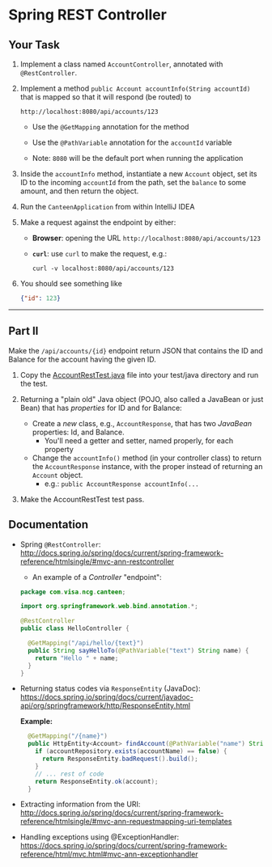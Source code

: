 # Spring REST Controller

## Your Task

1. Implement a class named `AccountController`, annotated with `@RestController`.
 
2. Implement a method `public Account accountInfo(String accountId)` that is mapped so that it will respond (be routed) to

    ```
    http://localhost:8080/api/accounts/123
    ``` 

    * Use the `@GetMapping` annotation for the method
    
    * Use the `@PathVariable` annotation for the `accountId` variable
    
    * Note: `8080` will be the default port when running the application

1. Inside the `accountInfo` method, instantiate a new `Account` object, set its ID to the incoming `accountId` from the path, set the `balance` to some amount, and then return the object.

1. Run the `CanteenApplication` from within IntelliJ IDEA

1. Make a request against the endpoint by either:
 
    * **Browser**: opening the URL `http://localhost:8080/api/accounts/123`

    * **`curl`**: use `curl` to make the request, e.g.:
      ```
      curl -v localhost:8080/api/accounts/123
      ```

1. You should see something like

    ```json
    {"id": 123}
    ```

----

## Part II

Make the `/api/accounts/{id}` endpoint return JSON that contains the ID and Balance for the account having the given ID.

1. Copy the [AccountRestTest.java](https://github.com/ted-ncg/labs/blob/master/AccountRestTest.java) file into your test/java directory and run the test.

1. Returning a "plain old" Java object (POJO, also called a JavaBean or just Bean) that has *properties* for ID and for Balance:

   * Create a *new* class, e.g., `AccountResponse`, that has two *JavaBean* properties: Id, and Balance.
     * You'll need a getter and setter, named properly, for each property
   * Change the `accountInfo()` method (in your controller class) to return the `AccountResponse` instance, with the proper  instead of returning an `Account` object.
     * e.g.: `public AccountResponse accountInfo(...`

1. Make the AccountRestTest test pass.

## Documentation

* Spring `@RestController`: http://docs.spring.io/spring/docs/current/spring-framework-reference/htmlsingle/#mvc-ann-restcontroller

  * An example of a *Controller* "endpoint":
  
  ```java
  package com.visa.ncg.canteen;
  
  import org.springframework.web.bind.annotation.*;
  
  @RestController
  public class HelloController {
  
    @GetMapping("/api/hello/{text}")
    public String sayHelloTo(@PathVariable("text") String name) {
      return "Hello " + name;
    }
  }  
  ```

* Returning status codes via `ResponseEntity` (JavaDoc): https://docs.spring.io/spring/docs/current/javadoc-api/org/springframework/http/ResponseEntity.html

  **Example:**

  ```java
    @GetMapping("/{name}")
    public HttpEntity<Account> findAccount(@PathVariable("name") String accountName) {
      if (accountRepository.exists(accountName) == false) {
        return ResponseEntity.badRequest().build();
      }
      // ... rest of code
      return ResponseEntity.ok(account);
    }

  ```

* Extracting information from the URI: http://docs.spring.io/spring/docs/current/spring-framework-reference/htmlsingle/#mvc-ann-requestmapping-uri-templates

* Handling exceptions using @ExceptionHandler: https://docs.spring.io/spring/docs/current/spring-framework-reference/html/mvc.html#mvc-ann-exceptionhandler